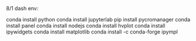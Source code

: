 
8/1
dash env:

conda install python
conda install jupyterlab
pip install pycromanager
conda install panel
conda install nodejs
conda install hvplot
conda install ipywidgets
conda install matplotlib
conda install -c conda-forge ipympl